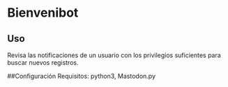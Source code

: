 # Bienvenibot

## Uso
Revisa las notificaciones de un usuario con los privilegios suficientes para buscar nuevos registros.

##Configuración
Requisitos: python3, Mastodon.py

